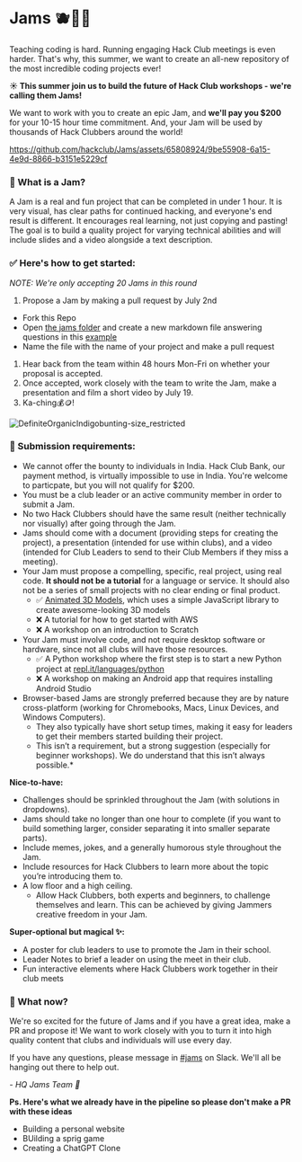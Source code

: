 # Jams 🫐🍓🍇
Teaching coding is hard. Running engaging Hack Club meetings is even harder. That's why, this summer, we want to create an all-new repository of the most incredible coding projects ever! 

**☀️ This summer join us to build the future of Hack Club workshops - we're calling them Jams!**

We want to work with you to create an epic Jam, and **we'll pay you $200** for your 10-15 hour time commitment. And, your Jam will be used by thousands of Hack Clubbers around the world!

https://github.com/hackclub/Jams/assets/65808924/9be55908-6a15-4e9d-8866-b3151e5229cf

### 👀 What is a Jam?

A Jam is a real and fun project that can be completed in under 1 hour. It is very visual, has clear paths for continued hacking, and everyone's end result is different. It encourages real learning, not just copying and pasting! The goal is to build a quality project for varying technical abilities and will include slides and a video alongside a text description.

### ✅ Here's how to get started:
*NOTE: We're only accepting 20 Jams in this round*
1. Propose a Jam by making a pull request by July 2nd
  - Fork this Repo
  - Open [the jams folder](/jams) and create a new markdown file answering questions in this [example](/jams/example.md)
  - Name the file with the name of your project and make a pull request
1. Hear back from the team within 48 hours Mon-Fri on whether your proposal is accepted.
1. Once accepted, work closely with the team to write the Jam, make a presentation and film a short video by July 19.
1. Ka-ching💰🪙!
   
![DefiniteOrganicIndigobunting-size_restricted](https://github.com/hackclub/Jams/assets/65808924/1a57a161-5c62-4604-97da-a16f39830683)

 
### 🌈 Submission requirements:
- We cannot offer the bounty to individuals in India. Hack Club Bank, our payment method, is virtually impossible to use in India. You're welcome to particpate, but you will not qualify for $200.
- You must be a club leader or an active community member in order to submit a Jam.
- No two Hack Clubbers should have the same result (neither technically nor visually) after going through the Jam.
- Jams should come with a document (providing steps for creating the project), a presentation (intended for use within clubs), and a video (intended for Club Leaders to send to their Club Members if they miss a meeting).
- Your Jam must propose a compelling, specific, real project, using real code. **It should not be a tutorial** for a language or service. It should also not be a series of small projects with no clear ending or final product.
  - ✅ [Animated 3D Models](https://workshops.hackclub.com/3d_models_with_zdog/), which uses a simple JavaScript library to create awesome-looking 3D models
  - ❌ A tutorial for how to get started with AWS
  - ❌ A workshop on an introduction to Scratch
- Your Jam must involve code, and not require desktop software or hardware, since not all clubs will have those resources.
  - ✅ A Python workshop where the first step is to start a new Python project at [repl.it/languages/python](https://repl.it/languages/python)
  - ❌ A workshop on making an Android app that requires installing Android Studio
-  Browser-based Jams are strongly preferred because they are by nature cross-platform (working for Chromebooks, Macs, Linux Devices, and Windows Computers). 
   - They also typically have short setup times, making it easy for leaders to get their members started building their project.
   - This isn’t a requirement, but a strong suggestion (especially for beginner workshops). We do understand that this isn’t always possible.*
 
**Nice-to-have:**
- Challenges should be sprinkled throughout the Jam (with solutions in dropdowns).
- Jams should take no longer than one hour to complete (if you want to build something larger, consider separating it into smaller separate parts).
- Include memes, jokes, and a generally humorous style throughout the Jam.
- Include resources for Hack Clubbers to learn more about the topic you’re introducing them to.
- A low floor and a high ceiling.
  - Allow Hack Clubbers, both experts and beginners, to challenge themselves and learn. This can be achieved by giving Jammers creative freedom in your Jam.

**Super-optional but magical ✨:**
- A poster for club leaders to use to promote the Jam in their school.
- Leader Notes to brief a leader on using the meet in their club.
- Fun interactive elements where Hack Clubbers work together in their club meets

### 🌱 What now?

We're so excited for the future of Jams and if you have a great idea, make a PR and propose it! We want to work closely with you to turn it into high quality content that clubs and individuals will use every day.

If you have any questions, please message in [#jams](https://hackclub.slack.com/archives/C058T2CJUNR) on Slack. We'll all be hanging out there to help out.

_- HQ Jams Team 💖_

**Ps. Here's what we already have in the pipeline so please don't make a PR with these ideas**
- Building a personal website
- BUilding a sprig game
- Creating a ChatGPT Clone
